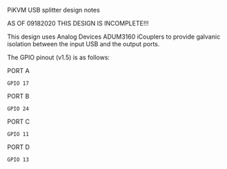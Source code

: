 PiKVM USB splitter design notes

AS OF 09182020 THIS DESIGN IS INCOMPLETE!!!

This design uses Analog Devices ADUM3160 iCouplers to provide galvanic isolation between the input USB and the output ports.

The GPIO pinout (v1.5) is as follows:

PORT A

    GPIO 17

PORT B

    GPIO 24

PORT C

    GPIO 11

PORT D

    GPIO 13
